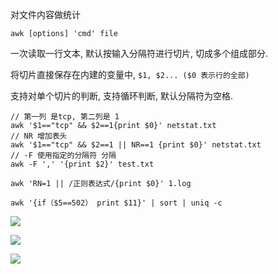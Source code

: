 对文件内容做统计

```
awk [options] 'cmd' file
```

一次读取一行文本, 默认按输入分隔符进行切片, 切成多个组成部分.

将切片直接保存在内建的变量中, `$1, $2... ($0 表示行的全部)`

支持对单个切片的判断, 支持循环判断, 默认分隔符为空格.

```shell
// 第一列 是tcp, 第二列是 1
awk '$1=="tcp" && $2==1{print $0}' netstat.txt
// NR 增加表头
awk '$1=="tcp" && $2==1 || NR==1 {print $0}' netstat.txt
// -F 使用指定的分隔符 分隔
awk -F ',' '{print $2}' test.txt
```

```
awk 'RN=1 || /正则表达式/{print $0}' 1.log

awk '{if（$5==502） print $11}' | sort | uniq -c
```









![](http://ww4.sinaimg.cn/large/006tNc79ly1g49zuhylakj31f80f4gsh.jpg)

![](http://ww3.sinaimg.cn/large/006tNc79ly1g49zxl0oo2j31fq0cw0ye.jpg)

![](http://ww3.sinaimg.cn/large/006tNc79ly1g49zxvm9b9j31fi0n4dln.jpg)



















